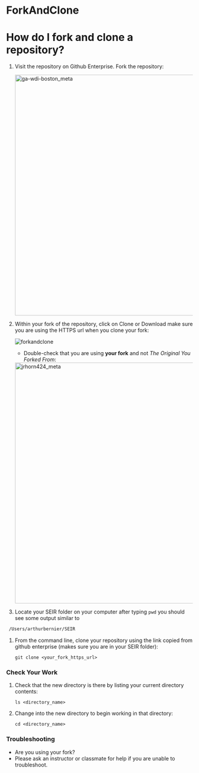 # ForkAndClone

How do I fork and clone a repository?
=====================================

1. Visit the repository on Github Enterprise. Fork the repository:
    
    <img width="650" alt="ga-wdi-boston_meta" src="https://cloud.githubusercontent.com/assets/388761/10289480/724c1d56-6b6c-11e5-9c34-cf0138658d0c.png">

1. Within your fork of the repository, click on Clone or Download make sure you are using the HTTPS url when you clone your fork:

    ![forkandclone](https://media.git.generalassemb.ly/user/5694/files/48b96d80-d09f-11e9-93a4-e7a8ca755f5d)

    - Double-check that you are using **your fork** and not _The Original You Forked From_:

    <img width="650" alt="jrhorn424_meta" src="https://cloud.githubusercontent.com/assets/388761/10289547/e02c1dc6-6b6c-11e5-9c26-a33f09a891f8.png">
1. Locate your SEIR folder on your computer after typing `pwd` you should see some output similar to 
  ```bash
   /Users/arthurbernier/SEIR
  ```
1. From the command line, clone your repository using the link copied from github enterprise (makes sure you are in your SEIR folder):
    ```
    git clone <your_fork_https_url>
    ```
### Check Your Work

1. Check that the new directory is there by listing your current directory contents:
   ```
   ls <directory_name>
   ``` 

1. Change into the new directory to begin working in that directory:
   ```
   cd <directory_name>
   ```

### Troubleshooting 
 - Are you using your fork? 
 - Please ask an instructor or classmate for help if you are unable to troubleshoot.
